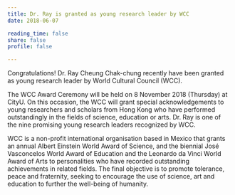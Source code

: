 ```yaml
---
title: Dr. Ray is granted as young research leader by WCC
date: 2018-06-07

reading_time: false
share: false
profile: false

---
```

Congratulations! Dr. Ray Cheung Chak-chung recently have been granted as young research leader by World Cultural Council (WCC). 
<!--more-->
The WCC Award Ceremony will be held on 8 November 2018 (Thursday) at CityU. On this occasion, the WCC will grant special acknowledgements to young researchers and scholars from Hong Kong who have performed outstandingly in the fields of science, education or arts. Dr. Ray is one of the nine promising young research leaders recognized by WCC.

WCC is a non-profit international organisation based in Mexico that grants an annual Albert Einstein World Award of Science, and the biennial José Vasconcelos World Award of Education and the Leonardo da Vinci World Award of Arts to personalities who have recorded outstanding achievements in related fields. The final objective is to promote tolerance, peace and fraternity, seeking to encourage the use of science, art and education to further the well-being of humanity.